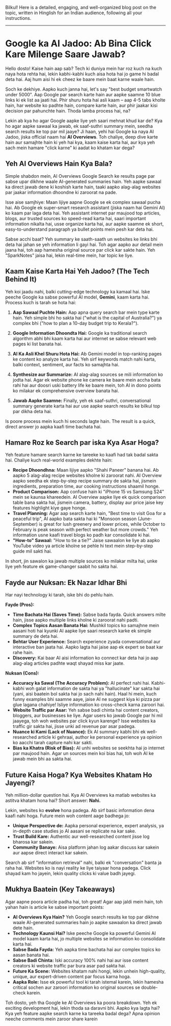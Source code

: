 Bilkul! Here is a detailed, engaging, and well-organized blog post on the topic, written in Hinglish for an Indian audience, following all your instructions.

***

# Google ka AI Jadoo: Ab Bina Click Kare Milenge Saare Jawab?

Hello dosto! Kaise hain aap sab? Tech ki duniya mein har roz kuch na kuch naya hota rehta hai, lekin kabhi-kabhi kuch aisa hota hai jo game hi badal deta hai. Aaj hum aisi hi ek cheez ke baare mein baat karne waale hain.

Soch ke dekhiye. Aapko kuch janna hai, let's say "best budget smartwatch under 5000". Aap Google par search karte hain aur aapke saamne 10 blue links ki ek list aa jaati hai. Phir shuru hota hai asli kaam – aap 4-5 tabs kholte hain, har website ko padhte hain, compare karte hain, aur phir jaakar kisi decision par pahunchte hain. Thoda lamba process hai, na?

Lekin ab kya ho agar Google aapke liye yeh saari mehnat khud kar de? Kya ho agar aapke sawaal ka jawab, ek saaf-suthri summary mein, seedha search results ke top par mil jaaye? Ji haan, yehi hai Google ka naya AI Jadoo, jiska official naam hai **AI Overviews**. Toh chaliye, deep dive karte hain aur samajhte hain ki yeh hai kya, kaam kaise karta hai, aur kya yeh sach mein hamare "click karne" ki aadat ko khatam kar dega?

## Yeh AI Overviews Hain Kya Bala?

Simple shabdon mein, AI Overviews Google Search ke results page par sabse upar dikhne waale AI-generated summaries hain. Yeh aapke sawaal ka direct jawab dene ki koshish karte hain, taaki aapko alag-alag websites par jaakar information dhoondne ki zaroorat na pade.

Isse aise samjhiye: Maan lijiye aapne Google se ek complex sawaal pucha hai. Ab Google ek super-smart research assistant (jiska naam hai Gemini AI) ko kaam par laga deta hai. Yeh assistant internet par maujood top articles, blogs, aur trusted sources ko speed-read karta hai, saari important information nikalta hai, usse organize karta hai, aur aapke saamne ek short, easy-to-understand paragraph ya bullet points mein pesh kar deta hai.

Sabse acchi baat? Yeh summary ke saath-saath un websites ke links bhi deta hai jahan se yeh information li gayi hai. Toh agar aapko aur detail mein jaana hai, toh aap hamesha original source par click kar sakte hain. Yeh "SparkNotes" jaisa hai, lekin real-time mein, har topic ke liye.

## Kaam Kaise Karta Hai Yeh Jadoo? (The Tech Behind It)

Yeh koi jaadu nahi, balki cutting-edge technology ka kamaal hai. Iske peeche Google ka sabse powerful AI model, **Gemini**, kaam karta hai. Process kuch is tarah se hota hai:

1.  **Aap Sawaal Puchte Hain:** Aap apna query search bar mein type karte hain. Yeh simple bhi ho sakta hai ("what is the capital of Australia?") ya complex bhi ("how to plan a 10-day budget trip to Kerala?").

2.  **Google Information Dhoondta Hai:** Google ka traditional search algorithm abhi bhi kaam karta hai aur internet se sabse relevant web pages ki list banata hai.

3.  **AI Ka Asli Khel Shuru Hota Hai:** Ab Gemini model in top-ranking pages ke content ko analyze karta hai. Yeh sirf keywords match nahi karta, balki context, sentiment, aur facts ko samajhta hai.

4.  **Synthesize aur Summarize:** AI alag-alag sources se mili information ko jodta hai. Agar ek website phone ke camera ke baare mein accha bata rahi hai aur doosri uski battery life ke baare mein, toh AI in dono points ko milakar ek comprehensive overview banata hai.

5.  **Jawab Aapke Saamne:** Finally, yeh ek saaf-suthri, conversational summary generate karta hai aur use aapke search results ke bilkul top par dikha deta hai.

Is poore process mein kuch hi seconds lagte hain. The result is a quick, direct answer jo aapka kaafi time bachata hai.

## Hamare Roz ke Search par iska Kya Asar Hoga?

Yeh feature hamare search karne ke tareeke ko kaafi had tak badal sakta hai. Chaliye kuch real-world examples dekhte hain:

-   **Recipe Dhoondhna:** Maan lijiye aapko "Shahi Paneer" banana hai. Ab aapko 5 alag-alag recipe websites kholne ki zaroorat nahi. AI Overview aapko seedha ek step-by-step recipe summary de sakta hai, jismein ingredients, preparation time, aur cooking instructions shaamil honge.
-   **Product Comparison:** Aap confuse hain ki "iPhone 15 vs Samsung S24" mein se kaunsa khareedein. AI Overview aapke liye ek quick comparison table bana sakta hai, jismein camera, battery, display aur price jaise key features highlight kiye gaye honge.
-   **Travel Planning:** Agar aap search karte hain, "Best time to visit Goa for a peaceful trip", AI aapko bata sakta hai ki "Monsoon season (June-September) is great for lush greenery and lower prices, while October to February is peak season with perfect weather but more crowds." Yeh information usne kaafi travel blogs ko padh kar consolidate ki hai.
-   **"How-to" Sawaal:** "How to tie a tie?" Jaise sawaalon ke liye ab aapko YouTube video ya article kholne se pehle hi text mein step-by-step guide mil sakti hai.

In short, jin sawalon ka jawab multiple sources ko milakar milta hai, unke liye yeh feature ek game-changer saabit ho sakta hai.

## Fayde aur Nuksan: Ek Nazar Idhar Bhi

Har nayi technology ki tarah, iske bhi do pehlu hain.

**Fayde (Pros):**
-   **Time Bachata Hai (Saves Time):** Sabse bada fayda. Quick answers milte hain, jisse aapko multiple links kholne ki zaroorat nahi padti.
-   **Complex Topics Aasan Banata Hai:** Mushkil topics ko samajhne mein aasani hoti hai kyunki AI aapke liye saari research karke ek simple summary de deta hai.
-   **Behtar User Experience:** Search experience zyada conversational aur interactive ban jaata hai. Aapko lagta hai jaise aap ek expert se baat kar rahe hain.
-   **Discovery:** Kai baar AI aisi information ko connect kar deta hai jo aap alag-alag articles padhte waqt shayad miss kar jaate.

**Nuksan (Cons):**
-   **Accuracy ka Sawal (The Accuracy Problem):** AI perfect nahi hai. Kabhi-kabhi woh galat information de sakta hai ya "hallucinate" kar sakta hai (yani, aisi baatein bol sakta hai jo sach nahi hain). Haal hi mein, kuch funny examples bhi saamne aaye, jaise AI ne suggest kiya ki pizza par glue lagana chahiye! Isliye information ko cross-check karna zaroori hai.
-   **Website Traffic par Asar:** Yeh sabse badi chinta hai content creators, bloggers, aur businesses ke liye. Agar users ko jawab Google par hi mil jaayega, toh woh websites par click kyun karenge? Isse websites ka traffic gir sakta hai, jisse unki ad revenue par asar padega.
-   **Nuance ki Kami (Lack of Nuance):** Ek AI summary kabhi bhi ek well-researched article ki gehraai, author ke personal experience ya opinion ko aacchi tarah capture nahi kar sakti.
-   **Bias ka Khatra (Risk of Bias):** AI unhi websites se seekhta hai jo internet par maujood hain. Agar un sources mein koi bias hai, toh woh AI ke jawab mein bhi aa sakta hai.

## Future Kaisa Hoga? Kya Websites Khatam Ho Jayengi?

Yeh million-dollar question hai. Kya AI Overviews ka matlab websites ka astitva khatam hona hai? Short answer: **Nahi.**

Lekin, websites ko **evolve** hona padega. Ab sirf basic information dena kaafi nahi hoga. Future mein woh content aage badhega jo:
-   **Unique Perspective de:** Aapka personal experience, expert analysis, ya in-depth case studies jo AI aasani se replicate na kar sake.
-   **Trust Build Kare:** Authentic aur well-researched content jisse log bharosa kar sakein.
-   **Community Banaye:** Aisa platform jahan log aakar discuss kar sakein aur aapse direct interact kar sakein.

Search ab sirf "information retrieval" nahi, balki ek "conversation" banta ja raha hai. Websites ko is nayi reality ke liye taiyaar hona padega. Click shayad kam ho jayein, lekin quality clicks ki value badh jayegi.

## Mukhya Baatein (Key Takeaways)

Agar aapne poora article padha hai, toh great! Agar aap jaldi mein hain, toh yahan hain is article ke sabse important points:

-   **AI Overviews Kya Hain?** Yeh Google search results ke top par dikhne waale AI-generated summaries hain jo aapke sawaalon ka direct jawab dete hain.
-   **Technology Kaunsi Hai?** Iske peeche Google ka powerful Gemini AI model kaam karta hai, jo multiple websites se information ko consolidate karta hai.
-   **Sabse Bada Fayda:** Yeh aapka time bachata hai aur complex topics ko aasan banata hai.
-   **Sabse Badi Chinta:** Iski accuracy 100% nahi hai aur isse content creators ki website traffic par bura asar pad sakta hai.
-   **Future Ka Scene:** Websites khatam nahi hongi, lekin unhein high-quality, unique, aur expert-driven content par focus karna hoga.
-   **Aapka Role:** Isse ek powerful tool ki tarah istemal karein, lekin hamesha critical sochen aur zaroori information ko original sources se double-check karein.

Toh dosto, yeh tha Google ke AI Overviews ka poora breakdown. Yeh ek exciting development hai, lekin thoda sa daravni bhi. Aapko kya lagta hai? Kya yeh feature aapke search karne ka tareeka badal dega? Apna opinion neeche comments mein zaroor share karein